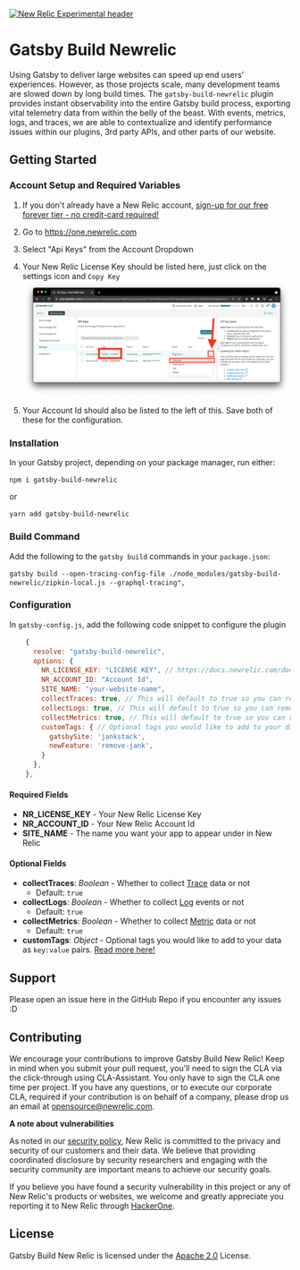 [![New Relic Experimental header](https://github.com/newrelic/opensource-website/raw/master/src/images/categories/Experimental.png)](https://opensource.newrelic.com/oss-category/#new-relic-experimental)

# Gatsby Build Newrelic

Using Gatsby to deliver large websites can speed up end users’ experiences. However, as those projects scale, many development teams are slowed down by long build times. The `gatsby-build-newrelic` plugin provides instant observability into the entire Gatsby build process, exporting vital telemetry data from within the belly of the beast. With events, metrics, logs, and traces, we are able to contextualize and identify performance issues within our plugins, 3rd party APIs, and other parts of our website.

## Getting Started
### Account Setup and Required Variables

1. If you don't already have a New Relic account, [sign-up for our free forever tier - no credit-card required!](https://newrelic.com/signup?utm_source=jamstackconf&utm_medium=organic_social&utm_campaign=global-fy22-q2-gatsby_build&utm_content=event)

2. Go to https://one.newrelic.com

3. Select "Api Keys" from the Account Dropdown

4. Your New Relic License Key should be listed here, just click on the settings icon and `Copy Key`
   ![](./src/images/license_key.png)
5. Your Account Id should also be listed to the left of this. Save both of these for the configuration.

### Installation

In your Gatsby project, depending on your package manager, run either:

```
npm i gatsby-build-newrelic
```

or

```
yarn add gatsby-build-newrelic
```
### Build Command

Add the following to the `gatsby build` commands in your `package.json`:

```
gatsby build --open-tracing-config-file ./node_modules/gatsby-build-newrelic/zipkin-local.js --graphql-tracing",
```

### Configuration
In `gatsby-config.js`, add the following code snippet to configure the plugin

```javascript
    {
      resolve: "gatsby-build-newrelic",
      options: {
        NR_LICENSE_KEY: "LICENSE KEY", // https://docs.newrelic.com/docs/apis/intro-apis/new-relic-api-keys/#ingest-license-key
        NR_ACCOUNT_ID: "Account Id",
        SITE_NAME: "your-website-name",
        collectTraces: true, // This will default to true so you can remove
        collectLogs: true, // This will default to true so you can remove
        collectMetrics: true, // This will default to true so you can remove
        customTags: { // Optional tags you would like to add to your data. For more info see https://docs.newrelic.com/docs/new-relic-one/use-new-relic-one/core-concepts/use-tags-help-organize-find-your-data/
          gatsbySite: 'jankstack',
          newFeature: 'remove-jank',
        }
      },
    },
```
#### Required Fields
 - **NR_LICENSE_KEY** - Your New Relic License Key
 - **NR_ACCOUNT_ID** - Your New Relic Account Id
 - **SITE_NAME** - The name you want your app to appear under in New Relic

#### Optional Fields
 - **collectTraces**: *Boolean* - Whether to collect [Trace](https://docs.newrelic.com/docs/distributed-tracing/concepts/introduction-distributed-tracing/) data or not
   - Default: `true`
 - **collectLogs**: *Boolean* - Whether to collect [Log](https://docs.newrelic.com/docs/logs/log-management/log-api/log-event-data/) events or not
   - Default: `true` 
 - **collectMetrics**: *Boolean* - Whether to collect [Metric](https://docs.newrelic.com/docs/data-apis/convert-to-metrics/analyze-monitor-data-trends-metrics/) data or not
   - Default: `true` 
 - **customTags**: *Object* - Optional tags you would like to add to your data as `key:value` pairs. [Read more here!](https://docs.newrelic.com/docs/new-relic-one/use-new-relic-one/core-concepts/use-tags-help-organize-find-your-data/)
## Support

Please open an issue here in the GitHub Repo if you encounter any issues :D

## Contributing
We encourage your contributions to improve Gatsby Build New Relic! Keep in mind when you submit your pull request, you'll need to sign the CLA via the click-through using CLA-Assistant. You only have to sign the CLA one time per project.
If you have any questions, or to execute our corporate CLA, required if your contribution is on behalf of a company,  please drop us an email at opensource@newrelic.com.

**A note about vulnerabilities**

As noted in our [security policy](../../security/policy), New Relic is committed to the privacy and security of our customers and their data. We believe that providing coordinated disclosure by security researchers and engaging with the security community are important means to achieve our security goals.

If you believe you have found a security vulnerability in this project or any of New Relic's products or websites, we welcome and greatly appreciate you reporting it to New Relic through [HackerOne](https://hackerone.com/newrelic).

## License
Gatsby Build New Relic is licensed under the [Apache 2.0](http://apache.org/licenses/LICENSE-2.0.txt) License.
